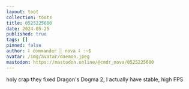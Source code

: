 ```yaml
---
layout: toot
collection: toots
title: 0525225600
date: 2024-05-25
published: true
tags: []
pinned: false
author: ⸸ commander ░ nova ⸸ :~$
avatar: /img/avatar/daemon.jpeg
mastodon: https://mastodon.online/@cmdr_nova/0525225600
---
```


holy crap they fixed Dragon's Dogma 2, I actually have stable, high FPS

